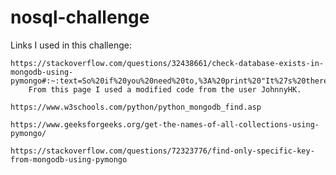 # nosql-challenge

Links I used in this challenge:

    https://stackoverflow.com/questions/32438661/check-database-exists-in-mongodb-using-pymongo#:~:text=So%20if%20you%20need%20to,%3A%20print%20"It%27s%20there!"
        From this page I used a modified code from the user JohnnyHK.

    https://www.w3schools.com/python/python_mongodb_find.asp

    https://www.geeksforgeeks.org/get-the-names-of-all-collections-using-pymongo/

    https://stackoverflow.com/questions/72323776/find-only-specific-key-from-mongodb-using-pymongo

    